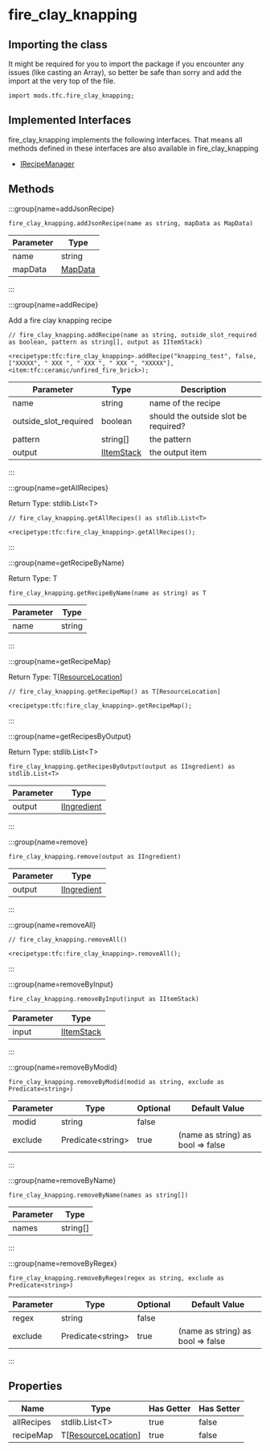 # fire_clay_knapping

## Importing the class

It might be required for you to import the package if you encounter any issues (like casting an Array), so better be safe than sorry and add the import at the very top of the file.
```zenscript
import mods.tfc.fire_clay_knapping;
```


## Implemented Interfaces
fire_clay_knapping implements the following interfaces. That means all methods defined in these interfaces are also available in fire_clay_knapping

- [IRecipeManager](/vanilla/api/recipe/manager/IRecipeManager)

## Methods

:::group{name=addJsonRecipe}

```zenscript
fire_clay_knapping.addJsonRecipe(name as string, mapData as MapData)
```

| Parameter |                 Type                 |
|-----------|--------------------------------------|
| name      | string                               |
| mapData   | [MapData](/vanilla/api/data/MapData) |


:::

:::group{name=addRecipe}

Add a fire clay knapping recipe

```zenscript
// fire_clay_knapping.addRecipe(name as string, outside_slot_required as boolean, pattern as string[], output as IItemStack)

<recipetype:tfc:fire_clay_knapping>.addRecipe("knapping_test", false, ["XXXXX", " XXX ", " XXX ", " XXX ", "XXXXX"], <item:tfc:ceramic/unfired_fire_brick>);
```

|       Parameter       |                    Type                    |             Description              |
|-----------------------|--------------------------------------------|--------------------------------------|
| name                  | string                                     | name of the recipe                   |
| outside_slot_required | boolean                                    | should the outside slot be required? |
| pattern               | string[]                                   | the pattern                          |
| output                | [IItemStack](/vanilla/api/item/IItemStack) | the output item                      |


:::

:::group{name=getAllRecipes}

Return Type: stdlib.List&lt;T&gt;

```zenscript
// fire_clay_knapping.getAllRecipes() as stdlib.List<T>

<recipetype:tfc:fire_clay_knapping>.getAllRecipes();
```

:::

:::group{name=getRecipeByName}

Return Type: T

```zenscript
fire_clay_knapping.getRecipeByName(name as string) as T
```

| Parameter |  Type  |
|-----------|--------|
| name      | string |


:::

:::group{name=getRecipeMap}

Return Type: T[[ResourceLocation](/vanilla/api/resource/ResourceLocation)]

```zenscript
// fire_clay_knapping.getRecipeMap() as T[ResourceLocation]

<recipetype:tfc:fire_clay_knapping>.getRecipeMap();
```

:::

:::group{name=getRecipesByOutput}

Return Type: stdlib.List&lt;T&gt;

```zenscript
fire_clay_knapping.getRecipesByOutput(output as IIngredient) as stdlib.List<T>
```

| Parameter |                        Type                        |
|-----------|----------------------------------------------------|
| output    | [IIngredient](/vanilla/api/ingredient/IIngredient) |


:::

:::group{name=remove}

```zenscript
fire_clay_knapping.remove(output as IIngredient)
```

| Parameter |                        Type                        |
|-----------|----------------------------------------------------|
| output    | [IIngredient](/vanilla/api/ingredient/IIngredient) |


:::

:::group{name=removeAll}

```zenscript
// fire_clay_knapping.removeAll()

<recipetype:tfc:fire_clay_knapping>.removeAll();
```

:::

:::group{name=removeByInput}

```zenscript
fire_clay_knapping.removeByInput(input as IItemStack)
```

| Parameter |                    Type                    |
|-----------|--------------------------------------------|
| input     | [IItemStack](/vanilla/api/item/IItemStack) |


:::

:::group{name=removeByModid}

```zenscript
fire_clay_knapping.removeByModid(modid as string, exclude as Predicate<string>)
```

| Parameter |          Type           | Optional |           Default Value           |
|-----------|-------------------------|----------|-----------------------------------|
| modid     | string                  | false    |                                   |
| exclude   | Predicate&lt;string&gt; | true     | (name as string) as bool => false |


:::

:::group{name=removeByName}

```zenscript
fire_clay_knapping.removeByName(names as string[])
```

| Parameter |   Type   |
|-----------|----------|
| names     | string[] |


:::

:::group{name=removeByRegex}

```zenscript
fire_clay_knapping.removeByRegex(regex as string, exclude as Predicate<string>)
```

| Parameter |          Type           | Optional |           Default Value           |
|-----------|-------------------------|----------|-----------------------------------|
| regex     | string                  | false    |                                   |
| exclude   | Predicate&lt;string&gt; | true     | (name as string) as bool => false |


:::


## Properties

|    Name    |                             Type                              | Has Getter | Has Setter |
|------------|---------------------------------------------------------------|------------|------------|
| allRecipes | stdlib.List&lt;T&gt;                                          | true       | false      |
| recipeMap  | T[[ResourceLocation](/vanilla/api/resource/ResourceLocation)] | true       | false      |

